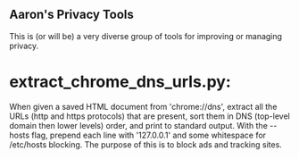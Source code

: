 Aaron's Privacy Tools
-------------

This is (or will be) a very diverse group of tools for improving or managing privacy.

# extract_chrome_dns_urls.py:

When given a saved HTML document from 'chrome://dns', extract all the URLs (http and https protocols) that are present, sort them in DNS (top-level domain then lower levels) order, and print to standard output.  With the --hosts flag, prepend each line with '127.0.0.1' and some whitespace for /etc/hosts blocking.  The purpose of this is to block ads and tracking sites.
